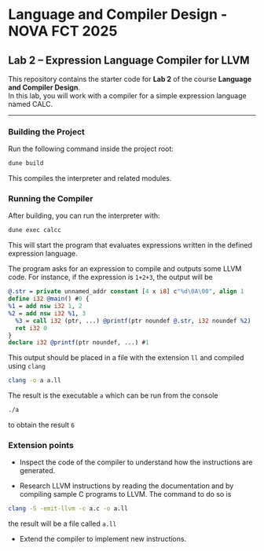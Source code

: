 # Language and Compiler Design - NOVA FCT 2025

## Lab 2 – Expression Language Compiler for LLVM

This repository contains the starter code for **Lab 2** of the course **Language and Compiler Design**.  
In this lab, you will work with a compiler for a simple expression language named CALC.

---

### Building the Project

Run the following command inside the project root:

```bash
dune build
```

This compiles the interpreter and related modules.

### Running the Compiler

After building, you can run the interpreter with:

```bash
dune exec calcc
```

This will start the program that evaluates expressions written in the defined expression language.

The program asks for an expression to compile and outputs some LLVM code. For instance, if the expression is `1+2+3`, the output will be

```LLVM
@.str = private unnamed_addr constant [4 x i8] c"%d\0A\00", align 1
define i32 @main() #0 {
%1 = add nsw i32 1, 2
%2 = add nsw i32 %1, 3
  %3 = call i32 (ptr, ...) @printf(ptr noundef @.str, i32 noundef %2)
  ret i32 0
}
declare i32 @printf(ptr noundef, ...) #1
```

This output should be placed in a file with the extension `ll` and compiled using `clang`

```bash
clang -o a a.ll
```

The result is the executable `a` which can be run from the console 

```bash
./a
```

to obtain the result `6`

### Extension points

- Inspect the code of the compiler to understand how the instructions are generated.

- Research LLVM instructions by reading the documentation and by compiling sample C programs to LLVM. The command to do so is

```bash
clang -S -emit-llvm -c a.c -o a.ll
```

the result will be a file called `a.ll`

- Extend the compiler to implement new instructions.